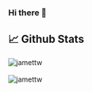 ### Hi there 👋

<!--
**jamettw/jamettw** is a ✨ _special_ ✨ repository because its `README.md` (this file) appears on your GitHub profile.

Here are some ideas to get you started:

- 🔭 I’m currently working on ...
- 🌱 I’m currently learning ...
- 👯 I’m looking to collaborate on ...
- 🤔 I’m looking for help with ...
- 💬 Ask me about ...
- 📫 How to reach me: ...
- 😄 Pronouns: ...
- ⚡ Fun fact: ...
-->

## 📈 Github Stats
<img align="center" src="https://github-readme-stats.vercel.app/api?username=jamettw&include_all_commits=true&show_icons=true&locale=en" alt="jamettw" />
<br />
<br />
<img align="left" src="https://github-readme-stats.vercel.app/api/top-langs?username=jamettw&show_icons=true&locale=en&layout=compact" alt="jamettw" />
